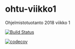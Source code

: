 # ohtu-viikko1
Ohjelmistotuotanto 2018 viikko 1

[![Build Status](https://travis-ci.org/mevid93/ohtu-viikko1.svg?branch=master)](https://travis-ci.org/mevid93/ohtu-viikko1)

[![codecov](https://codecov.io/gh/mevid93/ohtu-viikko1/branch/master/graph/badge.svg)](https://codecov.io/gh/mevid93/ohtu-viikko1)
